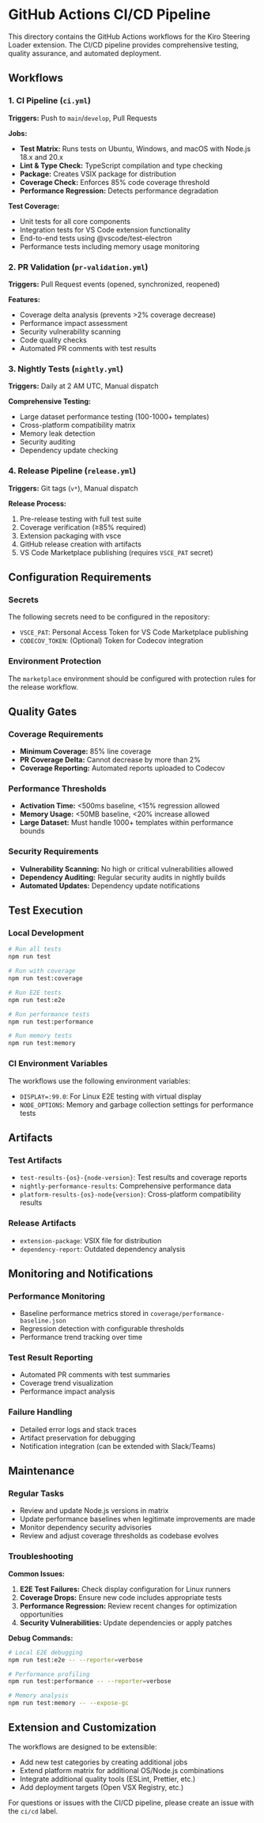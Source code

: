 # GitHub Actions CI/CD Pipeline

This directory contains the GitHub Actions workflows for the Kiro Steering Loader extension. The CI/CD pipeline provides comprehensive testing, quality assurance, and automated deployment.

## Workflows

### 1. CI Pipeline (`ci.yml`)

**Triggers:** Push to `main`/`develop`, Pull Requests

**Jobs:**
- **Test Matrix:** Runs tests on Ubuntu, Windows, and macOS with Node.js 18.x and 20.x
- **Lint & Type Check:** TypeScript compilation and type checking
- **Package:** Creates VSIX package for distribution
- **Coverage Check:** Enforces 85% code coverage threshold
- **Performance Regression:** Detects performance degradation

**Test Coverage:**
- Unit tests for all core components
- Integration tests for VS Code extension functionality
- End-to-end tests using @vscode/test-electron
- Performance tests including memory usage monitoring

### 2. PR Validation (`pr-validation.yml`)

**Triggers:** Pull Request events (opened, synchronized, reopened)

**Features:**
- Coverage delta analysis (prevents >2% coverage decrease)
- Performance impact assessment
- Security vulnerability scanning
- Code quality checks
- Automated PR comments with test results

### 3. Nightly Tests (`nightly.yml`)

**Triggers:** Daily at 2 AM UTC, Manual dispatch

**Comprehensive Testing:**
- Large dataset performance testing (100-1000+ templates)
- Cross-platform compatibility matrix
- Memory leak detection
- Security auditing
- Dependency update checking

### 4. Release Pipeline (`release.yml`)

**Triggers:** Git tags (`v*`), Manual dispatch

**Release Process:**
1. Pre-release testing with full test suite
2. Coverage verification (≥85% required)
3. Extension packaging with vsce
4. GitHub release creation with artifacts
5. VS Code Marketplace publishing (requires `VSCE_PAT` secret)

## Configuration Requirements

### Secrets

The following secrets need to be configured in the repository:

- `VSCE_PAT`: Personal Access Token for VS Code Marketplace publishing
- `CODECOV_TOKEN`: (Optional) Token for Codecov integration

### Environment Protection

The `marketplace` environment should be configured with protection rules for the release workflow.

## Quality Gates

### Coverage Requirements
- **Minimum Coverage:** 85% line coverage
- **PR Coverage Delta:** Cannot decrease by more than 2%
- **Coverage Reporting:** Automated reports uploaded to Codecov

### Performance Thresholds
- **Activation Time:** <500ms baseline, <15% regression allowed
- **Memory Usage:** <50MB baseline, <20% increase allowed
- **Large Dataset:** Must handle 1000+ templates within performance bounds

### Security Requirements
- **Vulnerability Scanning:** No high or critical vulnerabilities allowed
- **Dependency Auditing:** Regular security audits in nightly builds
- **Automated Updates:** Dependency update notifications

## Test Execution

### Local Development
```bash
# Run all tests
npm run test

# Run with coverage
npm run test:coverage

# Run E2E tests
npm run test:e2e

# Run performance tests
npm run test:performance

# Run memory tests
npm run test:memory
```

### CI Environment Variables

The workflows use the following environment variables:

- `DISPLAY=:99.0`: For Linux E2E testing with virtual display
- `NODE_OPTIONS`: Memory and garbage collection settings for performance tests

## Artifacts

### Test Artifacts
- `test-results-{os}-{node-version}`: Test results and coverage reports
- `nightly-performance-results`: Comprehensive performance data
- `platform-results-{os}-node{version}`: Cross-platform compatibility results

### Release Artifacts
- `extension-package`: VSIX file for distribution
- `dependency-report`: Outdated dependency analysis

## Monitoring and Notifications

### Performance Monitoring
- Baseline performance metrics stored in `coverage/performance-baseline.json`
- Regression detection with configurable thresholds
- Performance trend tracking over time

### Test Result Reporting
- Automated PR comments with test summaries
- Coverage trend visualization
- Performance impact analysis

### Failure Handling
- Detailed error logs and stack traces
- Artifact preservation for debugging
- Notification integration (can be extended with Slack/Teams)

## Maintenance

### Regular Tasks
- Review and update Node.js versions in matrix
- Update performance baselines when legitimate improvements are made
- Monitor dependency security advisories
- Review and adjust coverage thresholds as codebase evolves

### Troubleshooting

**Common Issues:**
1. **E2E Test Failures:** Check display configuration for Linux runners
2. **Coverage Drops:** Ensure new code includes appropriate tests
3. **Performance Regression:** Review recent changes for optimization opportunities
4. **Security Vulnerabilities:** Update dependencies or apply patches

**Debug Commands:**
```bash
# Local E2E debugging
npm run test:e2e -- --reporter=verbose

# Performance profiling
npm run test:performance -- --reporter=verbose

# Memory analysis
npm run test:memory -- --expose-gc
```

## Extension and Customization

The workflows are designed to be extensible:

- Add new test categories by creating additional jobs
- Extend platform matrix for additional OS/Node.js combinations
- Integrate additional quality tools (ESLint, Prettier, etc.)
- Add deployment targets (Open VSX Registry, etc.)

For questions or issues with the CI/CD pipeline, please create an issue with the `ci/cd` label.